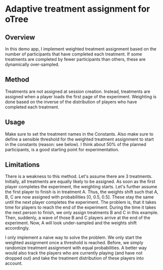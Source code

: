 # Adaptive treatment assignment for oTree

## Overview
In this demo app, I implement weighted treatment assignment based on the number of participants that have completed each treatment. If some treatments are completed by fewer participants than others, these are dynamically over-sampled.

## Method
Treatments are not assigned at session creation. Instead, treatments are assigned when a player loads the first page of the experiment. Weighting is done based on the inverse of the distribution of players who have completed each treatment.

## Usage
Make sure to set the treatment names in the Constants. Also make sure to define a sensible threshold for the weighted treatment assignment to start in the constants (reason: see below). I think about 50% of the planned participants, is a good starting point for experimentation. 

## Limitations
There is a weakness to this method. Let's assume there are 3 treatments. Initially, all treatments are equally likely to be assigned. As soon as the first player completes the experiment, the weighting starts. Let's further assume the first player to finish is in treatment A. Thus, the weights shift such that A, B, C are now assigned with probabilities [0, 0.5, 0.5]. These stay the same until the next player completes the experiment. The problem is, that it takes time for players to reach the end of the experiment. During the time it takes the next person to finish, we only assign treatments B and C in this example. Then, suddenly, a wave of those B and C players arrive at the end of the experiment. Now, A will look under-sampled and the weights shift accordingly.

I only implement a naive way to solve the problem. We only start the weighted assignment once a threshold is reached. Before, we simply randomize treatment assignment with equal probabilities. A better way would also track the players who are currently playing (and have not dropped out) and take the treatment distribution of these players into account.
